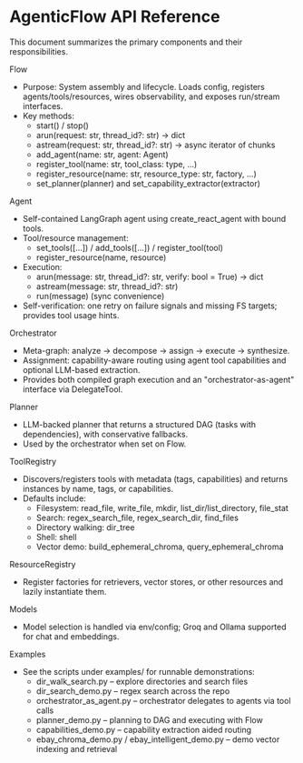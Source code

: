 # AgenticFlow API Reference

This document summarizes the primary components and their responsibilities.

Flow
- Purpose: System assembly and lifecycle. Loads config, registers agents/tools/resources, wires observability, and exposes run/stream interfaces.
- Key methods:
  - start() / stop()
  - arun(request: str, thread_id?: str) -> dict
  - astream(request: str, thread_id?: str) -> async iterator of chunks
  - add_agent(name: str, agent: Agent)
  - register_tool(name: str, tool_class: type, ...)
  - register_resource(name: str, resource_type: str, factory, ...)
  - set_planner(planner) and set_capability_extractor(extractor)

Agent
- Self-contained LangGraph agent using create_react_agent with bound tools.
- Tool/resource management:
  - set_tools([...]) / add_tools([...]) / register_tool(tool)
  - register_resource(name, resource)
- Execution:
  - arun(message: str, thread_id?: str, verify: bool = True) -> dict
  - astream(message: str, thread_id?: str)
  - run(message) (sync convenience)
- Self-verification: one retry on failure signals and missing FS targets; provides tool usage hints.

Orchestrator
- Meta-graph: analyze → decompose → assign → execute → synthesize.
- Assignment: capability-aware routing using agent tool capabilities and optional LLM-based extraction.
- Provides both compiled graph execution and an "orchestrator-as-agent" interface via DelegateTool.

Planner
- LLM-backed planner that returns a structured DAG (tasks with dependencies), with conservative fallbacks.
- Used by the orchestrator when set on Flow.

ToolRegistry
- Discovers/registers tools with metadata (tags, capabilities) and returns instances by name, tags, or capabilities.
- Defaults include:
  - Filesystem: read_file, write_file, mkdir, list_dir/list_directory, file_stat
  - Search: regex_search_file, regex_search_dir, find_files
  - Directory walking: dir_tree
  - Shell: shell
  - Vector demo: build_ephemeral_chroma, query_ephemeral_chroma

ResourceRegistry
- Register factories for retrievers, vector stores, or other resources and lazily instantiate them.

Models
- Model selection is handled via env/config; Groq and Ollama supported for chat and embeddings.

Examples
- See the scripts under examples/ for runnable demonstrations:
  - dir_walk_search.py – explore directories and search files
  - dir_search_demo.py – regex search across the repo
  - orchestrator_as_agent.py – orchestrator delegates to agents via tool calls
  - planner_demo.py – planning to DAG and executing with Flow
  - capabilities_demo.py – capability extraction aided routing
  - ebay_chroma_demo.py / ebay_intelligent_demo.py – demo vector indexing and retrieval
